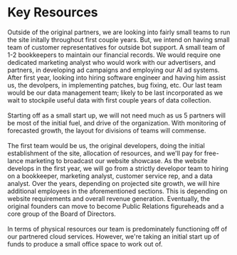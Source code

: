 # Key Resources
Outside of the original partners, we are looking into fairly small teams to run the site initally throughout first couple years. But, we intend on having small team of customer representatives for outside bot support. A small team of 1-2 bookkeepers to maintain our financial records. We would require one dedicated marketing analyst who would work with our advertisers, and partners, in developing ad campaigns and employing our AI ad systems. After first year, looking into hiring software engineer and having him assist us, the devolpers, in implementing patches, bug fixing, etc. Our last team would be our data management team; likely to be last incorporated as we wait to stockpile useful data with first couple years of data collection.<br>
<br>Starting off as a small start up, we will not need much as us 5 partners will be most of the initial fuel, and drive of the organization. With monitoring of forecasted growth, the layout for divisions of teams will commense. <br>
<br>The first team would be us, the original developers, doing the initial establishment of the site, allocation of resources, and we'll pay for free-lance marketing to broadcast our website showcase. As the website develops in the first year, we will go from a strictly developor team to hiring on a bookkeeper, marketing analyst, customer service rep, and a data analyst. Over the years, depending on projected site growth, we will hire additional employees in the aforementioned sections. This is depending on website requirements and overall revenue generation. Eventually,  the original founders can move to become Public Relations figureheads and a core group of the Board of Directors. <br>
<br>In terms of physical resources our team is predominately functioning off of our partnered cloud services. However, we're taking an initial start up of funds to produce a small office space to work out of.<br>
